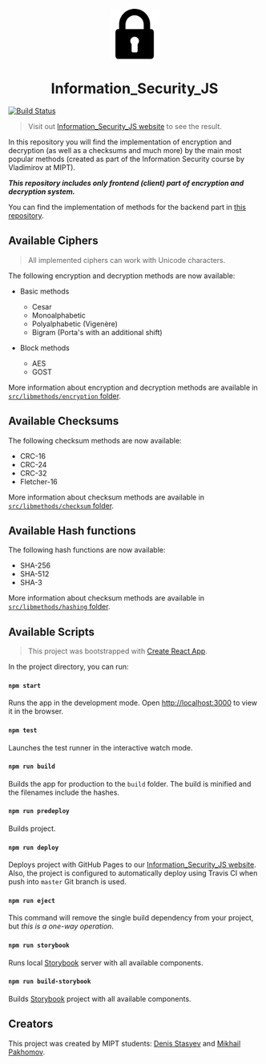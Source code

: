 <p align="center">
  <img alt="Information_Security_JS logo" src="src/assets/logo.png" width="100px" />
  <h1 align="center">Information_Security_JS</h1>
</p>

[![Build Status](https://travis-ci.com/denisstasyev/Information_Security_JS.svg?branch=master)](https://travis-ci.com/denisstasyev/Information_Security_JS)

> Visit out [Information_Security_JS website](https://denisstasyev.github.io/Information_Security_JS/) to see the result.

In this repository you will find the implementation of encryption and decryption (as well as a checksums and much more) by the main most popular methods (created as part of the Information Security course by Vladimirov at MIPT).

**_This repository includes only frontend (client) part of encryption and decryption system._**

You can find the implementation of methods for the backend part in [this repository](https://github.com/GRISHNOV/Information_Security_Web_Service).

## Available Ciphers

> All implemented ciphers can work with Unicode characters.

The following encryption and decryption methods are now available:

- Basic methods

  - Cesar
  - Monoalphabetic
  - Polyalphabetic (Vigenère)
  - Bigram (Porta's with an additional shift)

- Block methods
  - AES
  - GOST

More information about encryption and decryption methods are available in [`src/libmethods/encryption` folder](https://github.com/denisstasyev/Information_Security_JS/tree/master/src/libmethods/encryption).

## Available Checksums

The following checksum methods are now available:

- CRC-16
- CRC-24
- CRC-32
- Fletcher-16

More information about checksum methods are available in [`src/libmethods/checksum` folder](https://github.com/denisstasyev/Information_Security_JS/tree/master/src/libmethods/checksum).

## Available Hash functions

The following hash functions are now available:

- SHA-256
- SHA-512
- SHA-3

More information about checksum methods are available in [`src/libmethods/hashing` folder](https://github.com/denisstasyev/Information_Security_JS/tree/master/src/libmethods/hashing).

## Available Scripts

> This project was bootstrapped with [Create React App](https://github.com/facebook/create-react-app).

In the project directory, you can run:

#### `npm start`

Runs the app in the development mode. Open [http://localhost:3000](http://localhost:3000) to view it in the browser.

#### `npm test`

Launches the test runner in the interactive watch mode.

#### `npm run build`

Builds the app for production to the `build` folder. The build is minified and the filenames include the hashes.

#### `npm run predeploy`

Builds project.

#### `npm run deploy`

Deploys project with GitHub Pages to our [Information_Security_JS website](https://denisstasyev.github.io/Information_Security_JS/).
Also, the project is configured to automatically deploy using Travis CI when push into `master` Git branch is used.

#### `npm run eject`

This command will remove the single build dependency from your project, but _this is a one-way operation_.

#### `npm run storybook`

Runs local [Storybook](https://storybook.js.org/) server with all available components.

#### `npm run build-storybook`

Builds [Storybook](https://storybook.js.org/) project with all available components.

## Creators

This project was created by MIPT students: [Denis Stasyev](https://github.com/denisstasyev) and [Mikhail Pakhomov](https://github.com/mikhan333).
